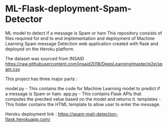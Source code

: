 # ML-Flask-deployment-Spam-Detector
ML model to detect if a message is Spam or ham
This repository consists of files required for end to end implementation and deployment of Machine Learning Spam message Detection web application created with flask and deployed on the Heroku platform.

The dataset was sourced from INSAID
https://raw.githubusercontent.com/insaid2018/DeepLearning/master/e2e/spam.csv

This project has three major parts :

model.py - This contains the code for Machine Learning model to predict if a message is Spam or ham.
app.py - This contains Flask APIs that computes the precited value based on the model and returns it.
templates - This folder contains the HTML template to allow user to enter the message.

Heroku deployment link : https://spam-mail-detection-flask.herokuapp.com/
